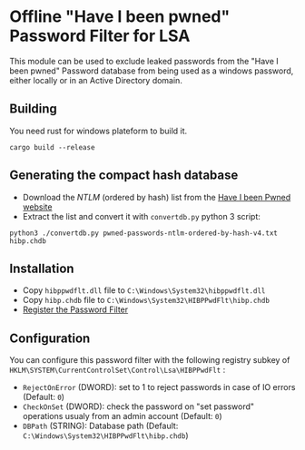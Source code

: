 # Offline "Have I been pwned" Password Filter for LSA

This module can be used to exclude leaked passwords from the "Have I been pwned" Password database from being used as a windows password, either locally or in an Active Directory domain.

## Building

You need rust for windows plateform to build it.

```
cargo build --release
```

## Generating the compact hash database

* Download the *NTLM* (ordered by hash) list from the [Have I been Pwned website](https://haveibeenpwned.com/Passwords)
* Extract the list and convert it with `convertdb.py`  python 3 script:
```
python3 ./convertdb.py pwned-passwords-ntlm-ordered-by-hash-v4.txt hibp.chdb
```

## Installation

* Copy `hibppwdflt.dll` file to `C:\Windows\System32\hibppwdflt.dll`
* Copy `hibp.chdb` file to `C:\Windows\System32\HIBPPwdFlt\hibp.chdb`
* [Register the Password Filter](https://docs.microsoft.com/en-us/windows/desktop/secmgmt/installing-and-registering-a-password-filter-dll)

## Configuration

You can configure this password filter with the following registry subkey of `HKLM\SYSTEM\CurrentControlSet\Control\Lsa\HIBPPwdFlt` :

* `RejectOnError` (DWORD): set to 1 to reject passwords in case of IO errors (Default: `0`)
* `CheckOnSet` (DWORD): check the password on "set password" operations usualy from an admin account (Default: `0`) 
 * `DBPath` (STRING): Database path (Default: `C:\Windows\System32\HIBPPwdFlt\hibp.chdb`)